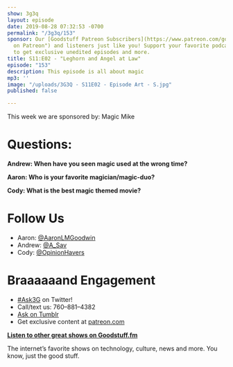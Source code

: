 ```yaml
---
show: 3g3q
layout: episode
date: 2019-08-28 07:32:53 -0700
permalink: "/3g3q/153"
sponsor: Our [Goodstuff Patreon Subscribers](https://www.patreon.com/goodstuff "Goodstuff
  on Patreon") and listeners just like you! Support your favorite podcasts directly
  to get exclusive unedited episodes and more.
title: S11:E02 - "Leghorn and Angel at Law"
episode: "153"
description: This episode is all about magic
mp3: ''
image: "/uploads/3G3Q - S11E02 - Episode Art - S.jpg"
published: false

---
```

This week we are sponsored by: Magic Mike

# Questions:

**Andrew: When have you seen magic used at the wrong time?**

**Aaron: Who is your favorite magician/magic-duo?**

**Cody: What is the best magic themed movie?**

# Follow Us

* Aaron: [@AaronLMGoodwin](http://twitter.com/aaronlmgoodwin)
* Andrew: [@A_Sav](http://twitter.com/a_sav)
* Cody: [@OpinionHavers](https://twitter.com/opinionhavers)

# Braaaaaand Engagement

* [#Ask3G](http://twitter.com/) on Twitter!
* Call/text us: 760–881–4382
* [Ask on Tumblr](http://3g3q.co/ask)
* Get exclusive content at [patreon.com](http://www.patreon.com/3g3q)

[**Listen to other great shows on Goodstuff.fm**](http://goodstuff.fm/)

The internet’s favorite shows on technology, culture, news and more. You know, just the good stuff.